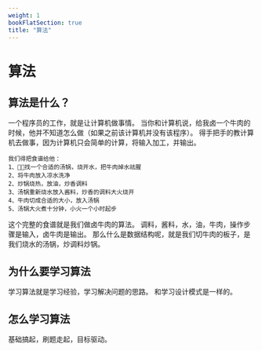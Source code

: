 ```yaml
---
weight: 1
bookFlatSection: true
title: "算法"
---
```


# 算法

## 算法是什么？
一个程序员的工作，就是让计算机做事情。
当你和计算机说，给我卤一个牛肉的时候，他并不知道怎么做（如果之前该计算机并没有该程序）。
得手把手的教计算机去做事，因为计算机只会简单的计算，将输入加工，并输出。

```
我们得把食谱给他：
1、找一个合适的汤锅，烧开水，把牛肉焯水祛腥
2、将牛肉放入凉水洗净
2、炒锅烧热，放油，炒香调料
3、汤锅重新烧水放入酱料，炒香的调料大火烧开
4、牛肉切成合适的大小，放入汤锅
5、汤锅大火煮十分钟，小火一个小时起步
```

这个完整的食谱就是我们做卤牛肉的算法。
调料，酱料，水，油，牛肉，操作步骤是输入，卤牛肉是输出。
那么什么是数据结构呢，就是我们切牛肉的板子，是我们烧水的汤锅，炒调料炒锅。

## 为什么要学习算法
学习算法就是学习经验，学习解决问题的思路。
和学习设计模式是一样的。

## 怎么学习算法
基础搞起，刷题走起，目标驱动。
